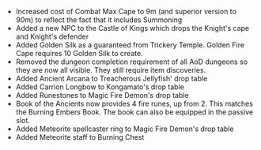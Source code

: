- Increased cost of Combat Max Cape to 9m (and superior version to 90m) to reflect the fact that it includes Summoning
- Added a new NPC to the Castle of Kings which drops the Knight's cape and Knight's defender
- Added Golden Silk as a guaranteed from Trickery Temple. Golden Fire Cape requires 10 Golden Silk to create.
- Removed the dungeon completion requirement of all AoD dungeons so they are now all visible. They still require item discoveries.
- Added Ancient Arcana to Treacherous Jellyfish' drop table
- Added Carrion Longbow to Kongamato's drop table
- Added Runestones to Magic Fire Demon's drop table
- Book of the Ancients now provides 4 fire runes, up from 2. This matches the Burning Embers Book. The book can also be equipped in the passive slot.
- Added Meteorite spellcaster ring to Magic Fire Demon's drop table
- Added Meteorite staff to Burning Chest
